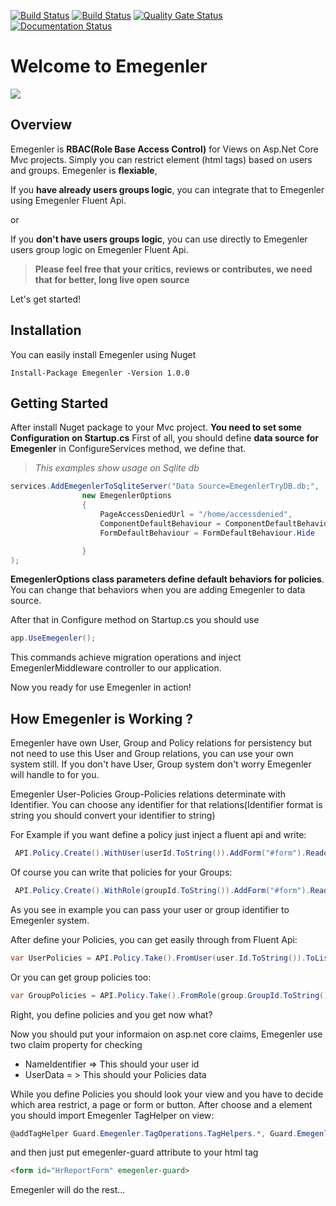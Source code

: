 [![Build Status](https://travis-ci.com/cancmrt/emegenler.svg?branch=master)](https://travis-ci.com/cancmrt/emegenler)
[![Build Status](https://dev.azure.com/can1908/github/_apis/build/status/github-.NET%20Core%20with%20SonarCloud-CI%20(1)?branchName=master&jobName=Agent%20job%201)](https://dev.azure.com/can1908/github/_build/latest?definitionId=3&branchName=master)
[![Quality Gate Status](https://sonarcloud.io/api/project_badges/measure?project=cancmrt_emegenler&metric=alert_status)](https://sonarcloud.io/dashboard?id=cancmrt_emegenler)
[![Documentation Status](https://readthedocs.org/projects/emegenler/badge/?version=latest)](https://emegenler.readthedocs.io/en/latest/?badge=latest)

# Welcome to Emegenler

![](https://i.ibb.co/dbm6P7f/emegenler-crop-logo.png")

## Overview

Emegenler is **RBAC(Role Base Access Control)** for Views on Asp.Net Core Mvc projects. Simply you can restrict element (html tags) based on users and groups. 
Emegenler is **flexiable**,

If you **have already users groups logic**, you can integrate that to Emegenler using Emegenler Fluent Api.

or

If you **don't have users groups logic**, you can use directly to Emegenler users group logic on Emegenler Fluent Api.

> **Please feel free that your critics, reviews or contributes, we need that for better, long live open source**

Let's get started!

## Installation

You can easily install Emegenler using Nuget

`Install-Package Emegenler -Version 1.0.0`

## Getting Started

After install Nuget package to your Mvc project. **You need to set some Configuration on Startup.cs**
First of all, you should define **data source for Emegenler** in ConfigureServices method, we define that.

> *This examples show usage on Sqlite db*

``` c#
services.AddEmegenlerToSqliteServer("Data Source=EmegenlerTryDB.db;",
                new EmegenlerOptions
                {
                    PageAccessDeniedUrl = "/home/accessdenied",
                    ComponentDefaultBehaviour = ComponentDefaultBehaviour.Hide,
                    FormDefaultBehaviour = FormDefaultBehaviour.Hide

                }
);
```

**EmegenlerOptions class parameters define default behaviors for policies**. You can change that behaviors when you are adding Emegenler to data source.

After that in Configure method on Startup.cs you should use 


```c#
app.UseEmegenler();
```

This commands achieve migration operations and inject EmegenlerMiddleware controller to our application.

Now you ready for use Emegenler in action!

## How Emegenler is Working ?

Emegenler have own User, Group and Policy relations for persistency but not need to use this User and Group relations, you can use your own system still. If you don't have User, Group system don't worry Emegenler will handle to for you.

Emegenler User-Policies Group-Policies relations determinate with Identifier. You can choose any identifier for that relations(Identifier format is string you should convert your identifier to string)

For Example if you want define a policy just inject a fluent api and write:

```c#
 API.Policy.Create().WithUser(userId.ToString()).AddForm("#form").Readonly();
```

Of course you can write that policies for your Groups:

```c#
 API.Policy.Create().WithRole(groupId.ToString()).AddForm("#form").Readonly();
```

As you see in example you can pass your user or group identifier to Emegenler system.

After define your Policies, you can get easily through from Fluent Api:

```c#
var UserPolicies = API.Policy.Take().FromUser(user.Id.ToString()).ToList();
```

Or you can get group policies too:

```c#
var GroupPolicies = API.Policy.Take().FromRole(group.GroupId.ToString()).ToList();
```

Right, you define policies and you get now what? 

Now you should put your informaion on asp.net core claims, Emegenler use two claim property for checking

- NameIdentifier => This should your user id
- UserData = > This should your Policies data

While you define Policies you should look your view and you have to decide which area restrict, a page or form or button. After choose and a element you should import Emegenler TagHelper on view:

```c#
@addTagHelper Guard.Emegenler.TagOperations.TagHelpers.*, Guard.Emegenler
```

and then just put emegenler-guard attribute to your html tag

```html
<form id="HrReportForm" emegenler-guard>
```

Emegenler will do the rest...
